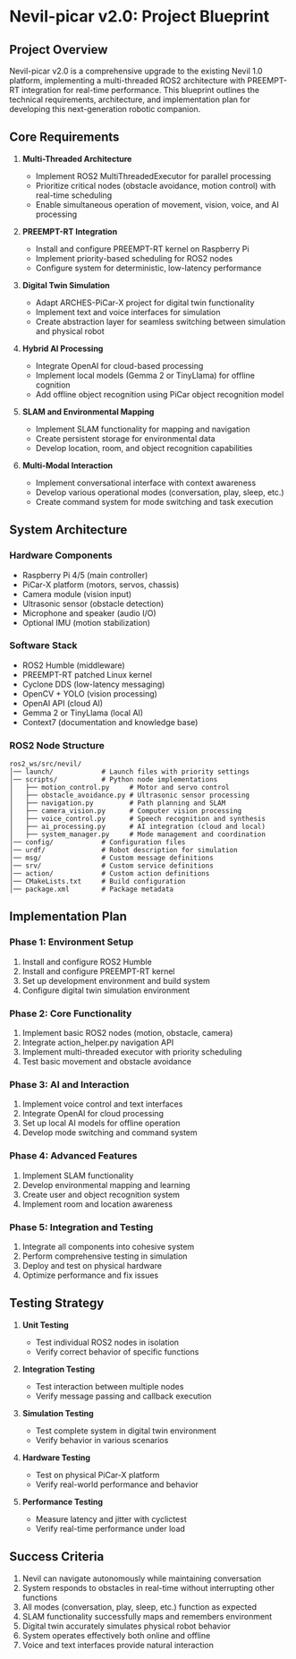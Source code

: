 # Nevil-picar v2.0: Project Blueprint

## Project Overview

Nevil-picar v2.0 is a comprehensive upgrade to the existing Nevil 1.0 platform, implementing a multi-threaded ROS2 architecture with PREEMPT-RT integration for real-time performance. This blueprint outlines the technical requirements, architecture, and implementation plan for developing this next-generation robotic companion.

## Core Requirements

1. **Multi-Threaded Architecture**
   - Implement ROS2 MultiThreadedExecutor for parallel processing
   - Prioritize critical nodes (obstacle avoidance, motion control) with real-time scheduling
   - Enable simultaneous operation of movement, vision, voice, and AI processing

2. **PREEMPT-RT Integration**
   - Install and configure PREEMPT-RT kernel on Raspberry Pi
   - Implement priority-based scheduling for ROS2 nodes
   - Configure system for deterministic, low-latency performance

3. **Digital Twin Simulation**
   - Adapt ARCHES-PiCar-X project for digital twin functionality
   - Implement text and voice interfaces for simulation
   - Create abstraction layer for seamless switching between simulation and physical robot

4. **Hybrid AI Processing**
   - Integrate OpenAI for cloud-based processing
   - Implement local models (Gemma 2 or TinyLlama) for offline cognition
   - Add offline object recognition using PiCar object recognition model

5. **SLAM and Environmental Mapping**
   - Implement SLAM functionality for mapping and navigation
   - Create persistent storage for environmental data
   - Develop location, room, and object recognition capabilities

6. **Multi-Modal Interaction**
   - Implement conversational interface with context awareness
   - Develop various operational modes (conversation, play, sleep, etc.)
   - Create command system for mode switching and task execution

## System Architecture

### Hardware Components
- Raspberry Pi 4/5 (main controller)
- PiCar-X platform (motors, servos, chassis)
- Camera module (vision input)
- Ultrasonic sensor (obstacle detection)
- Microphone and speaker (audio I/O)
- Optional IMU (motion stabilization)

### Software Stack
- ROS2 Humble (middleware)
- PREEMPT-RT patched Linux kernel
- Cyclone DDS (low-latency messaging)
- OpenCV + YOLO (vision processing)
- OpenAI API (cloud AI)
- Gemma 2 or TinyLlama (local AI)
- Context7 (documentation and knowledge base)

### ROS2 Node Structure
```
ros2_ws/src/nevil/
│── launch/            # Launch files with priority settings
│── scripts/           # Python node implementations
│   ├── motion_control.py     # Motor and servo control
│   ├── obstacle_avoidance.py # Ultrasonic sensor processing
│   ├── navigation.py         # Path planning and SLAM
│   ├── camera_vision.py      # Computer vision processing
│   ├── voice_control.py      # Speech recognition and synthesis
│   ├── ai_processing.py      # AI integration (cloud and local)
│   ├── system_manager.py     # Mode management and coordination
│── config/            # Configuration files
│── urdf/              # Robot description for simulation
│── msg/               # Custom message definitions
│── srv/               # Custom service definitions
│── action/            # Custom action definitions
│── CMakeLists.txt     # Build configuration
│── package.xml        # Package metadata
```

## Implementation Plan

### Phase 1: Environment Setup
1. Install and configure ROS2 Humble
2. Install and configure PREEMPT-RT kernel
3. Set up development environment and build system
4. Configure digital twin simulation environment

### Phase 2: Core Functionality
1. Implement basic ROS2 nodes (motion, obstacle, camera)
2. Integrate action_helper.py navigation API
3. Implement multi-threaded executor with priority scheduling
4. Test basic movement and obstacle avoidance

### Phase 3: AI and Interaction
1. Implement voice control and text interfaces
2. Integrate OpenAI for cloud processing
3. Set up local AI models for offline operation
4. Develop mode switching and command system

### Phase 4: Advanced Features
1. Implement SLAM functionality
2. Develop environmental mapping and learning
3. Create user and object recognition system
4. Implement room and location awareness

### Phase 5: Integration and Testing
1. Integrate all components into cohesive system
2. Perform comprehensive testing in simulation
3. Deploy and test on physical hardware
4. Optimize performance and fix issues

## Testing Strategy

1. **Unit Testing**
   - Test individual ROS2 nodes in isolation
   - Verify correct behavior of specific functions

2. **Integration Testing**
   - Test interaction between multiple nodes
   - Verify message passing and callback execution

3. **Simulation Testing**
   - Test complete system in digital twin environment
   - Verify behavior in various scenarios

4. **Hardware Testing**
   - Test on physical PiCar-X platform
   - Verify real-world performance and behavior

5. **Performance Testing**
   - Measure latency and jitter with cyclictest
   - Verify real-time performance under load

## Success Criteria

1. Nevil can navigate autonomously while maintaining conversation
2. System responds to obstacles in real-time without interrupting other functions
3. All modes (conversation, play, sleep, etc.) function as expected
4. SLAM functionality successfully maps and remembers environment
5. Digital twin accurately simulates physical robot behavior
6. System operates effectively both online and offline
7. Voice and text interfaces provide natural interaction
